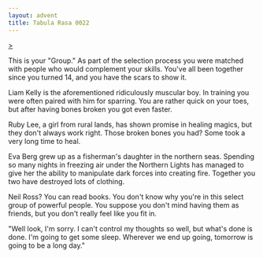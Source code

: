 ```yaml
---
layout: advent
title: Tabula Rasa 0022
---
```

[>](0021.html)

This is your "Group." As part of the selection process you were matched with people who would complement your skills. You've all been together since you turned 14, and you have the scars to show it. 

Liam Kelly is the aforementioned ridiculously muscular boy. In training you were often paired with him for sparring. You are rather quick on your toes, but after having bones broken you got even faster.

Ruby Lee, a girl from rural lands, has shown promise in healing magics, but they don't always work right. Those broken bones you had? Some took a very long time to heal.

Eva Berg grew up as a fisherman's daughter in the northern seas. Spending so many nights in freezing air under the Northern Lights has managed to give her the ability to manipulate dark forces into creating fire. Together you two have destroyed lots of clothing.

Neil Ross? You can read books. You don't know why you're in this select group of powerful people. You suppose you don't mind having them as friends, but you don't really feel like you fit in.

"Well look, I'm sorry. I can't control my thoughts so well, but what's done is done. I'm going to get some sleep. Wherever we end up going, tomorrow is going to be a long day."